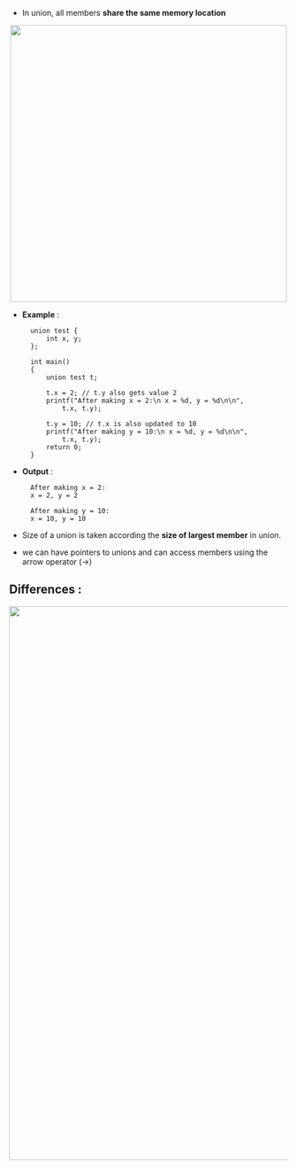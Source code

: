 
- In union, all members **share the same memory location**
<p align="center"><img src="https://www.geeksforgeeks.org/wp-content/uploads/Union-in-C.png" width="500"></img></p>

- **Example** :
        
        union test {
            int x, y;
        };

        int main()
        {
            union test t;

            t.x = 2; // t.y also gets value 2
            printf("After making x = 2:\n x = %d, y = %d\n\n",
                t.x, t.y);

            t.y = 10; // t.x is also updated to 10
            printf("After making y = 10:\n x = %d, y = %d\n\n",
                t.x, t.y);
            return 0;
        }

- **Output** :

        After making x = 2:
        x = 2, y = 2

        After making y = 10:
        x = 10, y = 10

- Size of a union is taken according the **size of largest member** in union.
- we can have pointers to unions and can access members using the arrow operator (->)

## Differences : 
<p align="center"><img src="https://media.geeksforgeeks.org/wp-content/uploads/Structure-vs-Union.png" width="1000"></img></p>

